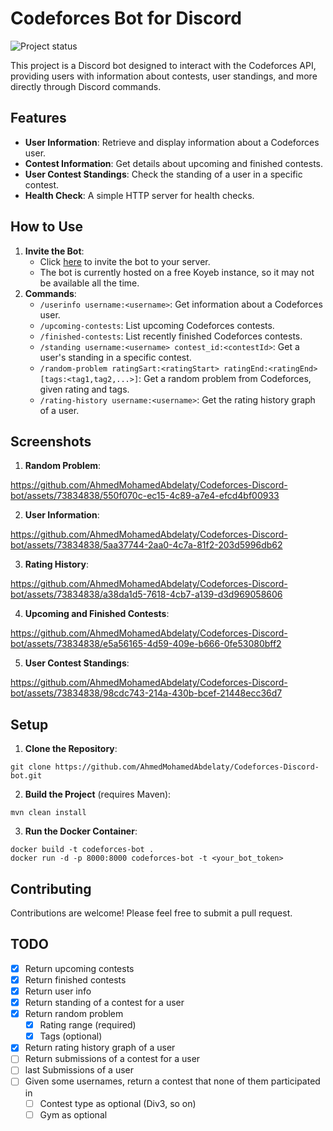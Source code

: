 # Codeforces Bot for Discord

![Project status](https://img.shields.io/badge/status-in%20progress-yellow)

This project is a Discord bot designed to interact with the Codeforces API, providing users with information about
contests, user standings, and more directly through Discord commands.

## Features

- **User Information**: Retrieve and display information about a Codeforces user.
- **Contest Information**: Get details about upcoming and finished contests.
- **User Contest Standings**: Check the standing of a user in a specific contest.
- **Health Check**: A simple HTTP server for health checks.

## How to Use
1. **Invite the Bot**:
    - Click [here](https://discord.com/api/oauth2/authorize?client_id=1257793557838692473&permissions=0&scope=bot%20applications.commands) to invite the bot to your server.
    - The bot is currently hosted on a free Koyeb instance, so it may not be available all the time.
2. **Commands**:
    - `/userinfo username:<username>`: Get information about a Codeforces user.
    - `/upcoming-contests`: List upcoming Codeforces contests.
    - `/finished-contests`: List recently finished Codeforces contests.
    - `/standing username:<username> contest_id:<contestId>`: Get a user's standing in a specific contest.
    - `/random-problem ratingSart:<ratingStart> ratingEnd:<ratingEnd> [tags:<tag1,tag2,...>]`: Get a random problem from Codeforces, given rating and tags.
    - `/rating-history username:<username>`: Get the rating history graph of a user.

## Screenshots

1. **Random Problem**:


https://github.com/AhmedMohamedAbdelaty/Codeforces-Discord-bot/assets/73834838/550f070c-ec15-4c89-a7e4-efcd4bf00933

2. **User Information**:


https://github.com/AhmedMohamedAbdelaty/Codeforces-Discord-bot/assets/73834838/5aa37744-2aa0-4c7a-81f2-203d5996db62

3. **Rating History**:


https://github.com/AhmedMohamedAbdelaty/Codeforces-Discord-bot/assets/73834838/a38da1d5-7618-4cb7-a139-d3d969058606

4. **Upcoming and Finished Contests**:


https://github.com/AhmedMohamedAbdelaty/Codeforces-Discord-bot/assets/73834838/e5a56165-4d59-409e-b666-0fe53080bff2

5. **User Contest Standings**:


https://github.com/AhmedMohamedAbdelaty/Codeforces-Discord-bot/assets/73834838/98cdc743-214a-430b-bcef-21448ecc36d7

## Setup

1. **Clone the Repository**:

```
git clone https://github.com/AhmedMohamedAbdelaty/Codeforces-Discord-bot.git
```

2. **Build the Project** (requires Maven):

```
mvn clean install
```

3. **Run the Docker Container**:

```
docker build -t codeforces-bot .
docker run -d -p 8000:8000 codeforces-bot -t <your_bot_token>
```

## Contributing

Contributions are welcome! Please feel free to submit a pull request.

## TODO

- [x] Return upcoming contests
- [x] Return finished contests
- [x] Return user info
- [x] Return standing of a contest for a user
- [x] Return random problem
    - [x] Rating range (required)
    - [x] Tags (optional)
- [x] Return rating history graph of a user
- [ ] Return submissions of a contest for a user
- [ ] last Submissions of a user
- [ ] Given some usernames, return a contest that none of them participated in
    - [ ] Contest type as optional (Div3, so on)
    - [ ] Gym as optional